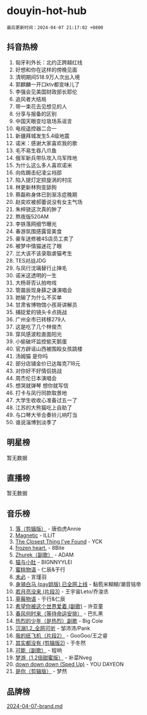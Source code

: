 # douyin-hot-hub

`最后更新时间：2024-04-07 21:17:02 +0800`

## 抖音热榜

1. 匈牙利外长：北约正跨越红线
1. 好想和你在这样的傍晚见面
1. 清明期间518.9万人次出入境
1. 郭麒麟一开口ktv都变味儿了
1. 李强会见美国财政部长耶伦
1. 追风者大结局
1. 带一束花去见想见的人
1. 分享与报备的区别
1. 中国天眼变垃圾场系谣言
1. 电视遥控器二合一
1. 新疆拜城发生5.4级地震
1. 诺米：感谢大家喜欢我的歌
1. 毛不易生吞八爪鱼
1. 俄军新兵带队攻入乌军阵地
1. 为什么这么多人喜欢诺米
1. 向佐踢击纪凌尘裆部
1. 陷入提灯定损旋涡的村庄
1. 林更新林狗变舔狗
1. 蔡磊称身体已到渐冻症晚期
1. 赵奕欢被郝蕾说没有女主气场
1. 朱梓骁这次真的肿了
1. 熬夜版520AM
1. 李铁落网细节曝光
1. 春游氛围感露营美食
1. 豪车送修被4S店员工卖了
1. 被梦中情猫迷花了眼
1. 兰大该不该录取虐猫考生
1. TES对战JDG
1. 与凤行沈璃替行止掸毛
1. 诺米这透明的一生
1. 大杨哥否认拍吻戏
1. 管晨辰现身薛之谦演唱会
1. 她输了为什么不买单
1. 甘肃省博物馆小孩哥讲解员
1. 捕捉爱的镜头卡点挑战
1. 广州全市已转移279人
1. 这是吃了几个林俊杰
1. 穿风感波粒直面阳光
1. 小偷破坏监控偷天鹅蛋
1. 官方辟谣山西被围殴女孩跳楼
1. 汤姆猫 是你吗
1. 部分店铺金价已达每克718元
1. 对你好不好情侣挑战
1. 周杰伦日本演唱会
1. 想哭就弹琴 想你就写信
1. 打卡与凤行同款取景地
1. 大学生收收心准备过五一了
1. 江苏的大熊猫吃上自助了
1. 与口琴大爷合奏铃儿响叮当
1. 谁说淄博到淡季了

## 明星榜

暂无数据

## 直播榜

暂无数据

## 音乐榜

1. [落（剪辑版）](https://sf27-cdn-tos.douyinstatic.com/obj/tos-cn-ve-2774/o0h6HvN1BBbli9LtU3i5fQIleBQMF5Cg4TZmmC) - 唐伯虎Annie
1. [Magnetic](https://sf6-cdn-tos.douyinstatic.com/obj/tos-cn-ve-2774/oAQCYdBNZfLACGDmVFAsfAtpy32tqErgQ3XgBN) - ILLIT
1. [The Closest Thing I've Found](https://sf3-cdn-tos.douyinstatic.com/obj/tos-cn-ve-2774/514ab5d9146f4d2ca454b7adff8e5e4d) - YCK
1. [frozen heart.](https://sf5-hl-cdn-tos.douyinstatic.com/obj/tos-cn-ve-2774/oIIWJfyjIACZA9zQMtnJ6hQQhFC4vhCupoRBsO) - 8Bite
1. [Zhurek（副歌）](https://sf5-hl-cdn-tos.douyinstatic.com/obj/tos-cn-ve-2774/ooQm8FBZQDlf0btEYgVpCcSCQfrdJGBEKZYBGS) - ADAM
1. [猫与小肚](https://sf5-hl-cdn-tos.douyinstatic.com/obj/tos-cn-ve-2774/osZeoClMECgK8DYl6VebABgbchEtPYQjZEnRtd) - BIGNNYYLEI
1. [蜜桃物语](https://sf5-hl-cdn-tos.douyinstatic.com/obj/tos-cn-ve-2774/oIhOSCZtIACtYU4XQkngiW9kCBfVD1Fz9IYeqL) - 仁辰&于行
1. [未必](https://sf5-hl-cdn-tos.douyinstatic.com/obj/tos-cn-ve-2774/ogntQMFnKQDZUgTCYuJgfLEtleYZZFxBQqhhFB) - 言瑾羽
1. [身骑白马 (pay姐版) 已全网上线](https://sf6-cdn-tos.douyinstatic.com/obj/tos-cn-ve-2774/oQLO5ZgLsFkaDhdIIveF2zUCgfweY0gWaH4AQG) - 黏苞米糊糊/潮音铭帝
1. [若月亮没来 (片段3)](https://sf5-hl-cdn-tos.douyinstatic.com/obj/tos-cn-ve-2774/okfyEUsGW1B1ovJi5JiN9IjvAT2lMwA054GoEB) - 王宇宙Leto/乔浚丞
1. [草莓物语](https://sf27-cdn-tos.douyinstatic.com/obj/tos-cn-ve-2774/okynhJ7jEAIIZBfsLgYMEI8QC3WbQNN66RKzhT) - 于行&仁辰
1. [希望你被这个世界爱着 (副歌)](https://sf3-cdn-tos.douyinstatic.com/obj/tos-cn-ve-2774/oUHCmWQfZlE3QQBKBeD8rCFLpJzPgCpImhsxMt) - 许亚童
1. [春风何时来（等待命运安排）](https://sf5-hl-cdn-tos.douyinstatic.com/obj/tos-cn-ve-2774/oICBNbD3gelMfB4WgiD1KI2jQtXZE2FgHLwtsl) - 巴扎黑
1. [热烈的少年（是热烈）副歌](https://sf3-cdn-tos.douyinstatic.com/obj/tos-cn-ve-2774/owVNI0CLDAUMtSz6TEYvfFBFL4UDFFhLfgK8fa) - Big Cole
1. [沉溺1.2_全网可听](https://sf3-cdn-tos.douyinstatic.com/obj/tos-cn-ve-2774/ok2QoiBqsWAX9McZmWiI9gAB0EzwD4Xj6yfmtH) - 邹沛沛/Pank
1. [我的纸飞机（片段2）](https://sf6-cdn-tos.douyinstatic.com/obj/tos-cn-ve-2774/oM2ZrKcg2CD5AeRB2gkeXOFB1IxAGJdZPazYHf) - GooGoo/王之睿
1. [其实都没有 (剪辑版2)](https://sf5-hl-cdn-tos.douyinstatic.com/obj/tos-cn-ve-2774/oEBNQenHZtBhxYjGgUDQk0BCHTigQafgFlbQ7k) - 于冬然
1. [可能（副歌）](https://sf6-cdn-tos.douyinstatic.com/obj/tos-cn-ve-2774/cde1731888894259b333569393c2fb51) - 程响
1. [梦游（1.2倍甜蜜版）](https://sf5-hl-cdn-tos.douyinstatic.com/obj/tos-cn-ve-2774/o4gyAUm8hwufoEABmwVIiQtHsFuGzAEEWtNMzo) - 补菜Nveg
1. [down down down (Sped Up)](https://sf6-cdn-tos.douyinstatic.com/obj/tos-cn-ve-2774/ow80iABiXIO9DsFwK6WeZKMaJRi3BPJAotDy8m) - YOU DAYEON
1. [是你（剪辑版）](https://sf5-hl-cdn-tos.douyinstatic.com/obj/tos-cn-ve-2774/46019dae783c4c969944217fe1cfafc4) - 梦然

## 品牌榜

[2024-04-07-brand.md](2024-04-07-brand.md)
